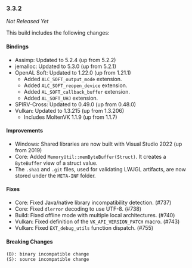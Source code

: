### 3.3.2

_Not Released Yet_

This build includes the following changes:

#### Bindings

- Assimp: Updated to 5.2.4 (up from 5.2.2)
- jemalloc: Updated to 5.3.0 (up from 5.2.1)
- OpenAL Soft: Updated to 1.22.0 (up from 1.21.1)
  * Added `ALC_SOFT_output_mode` extension.
  * Added `ALC_SOFT_reopen_device` extension.
  * Added `AL_SOFT_callback_buffer` extension.
  * Added `AL_SOFT_UHJ` extension.
- SPIRV-Cross: Updated to 0.49.0 (up from 0.48.0)
- Vulkan: Updated to 1.3.215 (up from 1.3.206)
    * Includes MoltenVK 1.1.9 (up from 1.1.7)

#### Improvements

- Windows: Shared libraries are now built with Visual Studio 2022 (up from 2019)
- Core: Added `MemoryUtil::memByteBuffer(Struct)`. It creates a `ByteBuffer` view of a struct value.
- The `.sha1` and `.git` files, used for validating LWJGL artifacts, are now stored under the `META-INF` folder.

#### Fixes

- Core: Fixed Java/native library incompatibility detection. (#737)
- Core: Fixed `dlerror` decoding to use UTF-8. (#738)
- Build: Fixed offline mode with multiple local architectures. (#740)
- Vulkan: Fixed definition of the `VK_API_VERSION_PATCH` macro. (#743)
- Vulkan: Fixed `EXT_debug_utils` function dispatch. (#755)

#### Breaking Changes

```
(B): binary incompatible change
(S): source incompatible change
```

